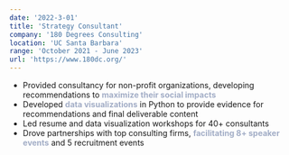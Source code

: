 ```yaml
---
date: '2022-3-01'
title: 'Strategy Consultant'
company: '180 Degrees Consulting'
location: 'UC Santa Barbara'
range: 'October 2021 - June 2023'
url: 'https://www.180dc.org/'
---
```


- Provided consultancy for non-profit organizations, developing recommendations to <font color=A2ADC6><b>maximize their social impacts</b></font>
- Developed <font color=A2ADC6><b>data visualizations</b></font> in Python to provide evidence for recommendations and final deliverable content
- Led resume and data visualization workshops for 40+ consultants
- Drove partnerships with top consulting firms, <font color=A2ADC6><b>facilitating 8+ speaker events</b></font> and 5 recruitment events
